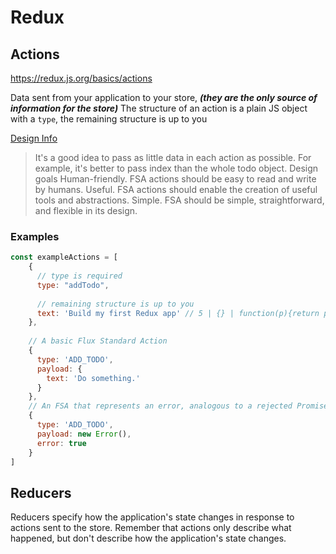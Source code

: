 # Redux

## Actions
https://redux.js.org/basics/actions

Data sent from your application to your store, ***(they are the only source of information for the store)***
The structure of an action is a plain JS object with a `type`, the remaining structure is up to you

[Design Info](https://github.com/redux-utilities/flux-standard-action#design-goals)
> It's a good idea to pass as little data in each action as possible. For example, it's better to pass index than the whole todo object. 
Design goals
Human-friendly. FSA actions should be easy to read and write by humans.
Useful. FSA actions should enable the creation of useful tools and abstractions.
Simple. FSA should be simple, straightforward, and flexible in its design.

### Examples
```javascript
const exampleActions = [
    {
      // type is required
      type: "addTodo",
      
      // remaining structure is up to you
      text: 'Build my first Redux app' // 5 | {} | function(p){return p} {},
    },
    
    // A basic Flux Standard Action
    {
      type: 'ADD_TODO',
      payload: {
        text: 'Do something.'  
      }
    },
    // An FSA that represents an error, analogous to a rejected Promise
    {
      type: 'ADD_TODO',
      payload: new Error(),
      error: true
    }    
]
```


## Reducers

Reducers specify how the application's state changes in response to actions sent to the store. Remember that actions only describe what happened, but don't describe how the application's state changes.




